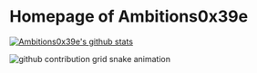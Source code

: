 # Homepage of Ambitions0x39e

<a href="https://github.com/ambitions0x39e/ambitions0x39e"><img align="center" src="https://github-readme-stats.vercel.app/api?username=ambitions0x39e&show_icons=true&include_all_commits=true&theme=transparent&hide_border=true" alt="Ambitions0x39e's github stats" /></a>

<picture>
    <source media="(prefers-color-scheme: dark)" srcset="https://raw.githubusercontent.com/Ambitions0x39e/Ambitions0x39e/output/github-contribution-grid-snake-dark.svg">
    <source media="(prefers-color-scheme: light)" srcset="https://raw.githubusercontent.com/Ambitions0x39e/Ambitions0x39e/output/github-contribution-grid-snake.svg">
    <img alt="github contribution grid snake animation" src="https://raw.githubusercontent.com/Ambitions0x39e/Ambitions0x39e/output/github-contribution-grid-snake.svg">
</picture>
